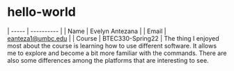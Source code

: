 # hello-world

| ----- | ---------- |
| Name | Evelyn Antezana |
| Email | eanteza1@umbc.edu |
| Course | BTEC330-Spring22 |
The thing I enjoyed most about the course is learning how to use different software. It allows me to explore and become a bit more familiar with the commands. There are also some differences among the platforms that are interesting to see. 
